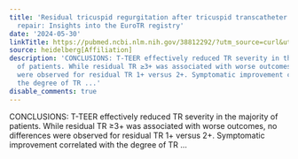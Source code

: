 ```yaml
---
title: 'Residual tricuspid regurgitation after tricuspid transcatheter edge-to-edge
  repair: Insights into the EuroTR registry'
date: '2024-05-30'
linkTitle: https://pubmed.ncbi.nlm.nih.gov/38812292/?utm_source=curl&utm_medium=rss&utm_campaign=pubmed-2&utm_content=1FakS-2QOkCT8HsMOQP1bCRQ4YzyumYOmxmF0moLsQ3dFB1E9V&fc=20220326224207&ff=20240530181516&v=2.18.0.post9+e462414
source: heidelberg[Affiliation]
description: 'CONCLUSIONS: T-TEER effectively reduced TR severity in the majority
  of patients. While residual TR ≥3+ was associated with worse outcomes, no differences
  were observed for residual TR 1+ versus 2+. Symptomatic improvement correlated with
  the degree of TR ...'
disable_comments: true
---
```

CONCLUSIONS: T-TEER effectively reduced TR severity in the majority of patients. While residual TR ≥3+ was associated with worse outcomes, no differences were observed for residual TR 1+ versus 2+. Symptomatic improvement correlated with the degree of TR ...
